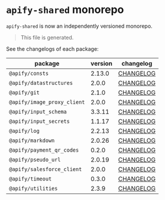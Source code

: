 # `apify-shared` monorepo

`apify-shared` is now an independently versioned monorepo.

> This file is generated.

See the changelogs of each package:

package | version | changelog
--------|---------|----------
`@apify/consts` | 2.13.0 | [CHANGELOG](./packages/consts/CHANGELOG.md)
`@apify/datastructures` | 2.0.0 | [CHANGELOG](./packages/datastructures/CHANGELOG.md)
`@apify/git` | 2.1.0 | [CHANGELOG](./packages/git/CHANGELOG.md)
`@apify/image_proxy_client` | 2.0.0 | [CHANGELOG](./packages/image_proxy_client/CHANGELOG.md)
`@apify/input_schema` | 3.3.11 | [CHANGELOG](./packages/input_schema/CHANGELOG.md)
`@apify/input_secrets` | 1.1.17 | [CHANGELOG](./packages/input_secrets/CHANGELOG.md)
`@apify/log` | 2.2.13 | [CHANGELOG](./packages/log/CHANGELOG.md)
`@apify/markdown` | 2.0.26 | [CHANGELOG](./packages/markdown/CHANGELOG.md)
`@apify/payment_qr_codes` | 0.2.0 | [CHANGELOG](./packages/payment_qr_codes/CHANGELOG.md)
`@apify/pseudo_url` | 2.0.19 | [CHANGELOG](./packages/pseudo_url/CHANGELOG.md)
`@apify/salesforce_client` | 2.0.0 | [CHANGELOG](./packages/salesforce_client/CHANGELOG.md)
`@apify/timeout` | 0.3.0 | [CHANGELOG](./packages/timeout/CHANGELOG.md)
`@apify/utilities` | 2.3.9 | [CHANGELOG](./packages/utilities/CHANGELOG.md)
